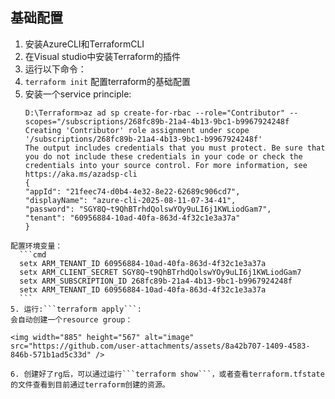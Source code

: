 ## 基础配置
1. 安装AzureCLI和TerraformCLI
2. 在Visual studio中安装Terraform的插件
3. 运行以下命令：
  1. `terraform init`
  配置terraform的基础配置
4. 安装一个service principle:
   ```azcli
   D:\Terraform>az ad sp create-for-rbac --role="Contributor" --scopes="/subscriptions/268fc89b-21a4-4b13-9bc1-b9967924248f
   Creating 'Contributor' role assignment under scope '/subscriptions/268fc89b-21a4-4b13-9bc1-b9967924248f'
   The output includes credentials that you must protect. Be sure that you do not include these credentials in your code or check the credentials into your source control. For more information, see https://aka.ms/azadsp-cli
   {
   "appId": "21feec74-d0b4-4e32-8e22-62689c906cd7",
   "displayName": "azure-cli-2025-08-11-07-34-41",
   "password": "SGY8Q~t9QhBTrhdQolswYOy9uLI6j1KWLiodGam7",
   "tenant": "60956884-10ad-40fa-863d-4f32c1e3a37a"
   }
  ```
  配置环境变量：
    ```cmd
    setx ARM_TENANT_ID 60956884-10ad-40fa-863d-4f32c1e3a37a
    setx ARM_CLIENT_SECRET SGY8Q~t9QhBTrhdQolswYOy9uLI6j1KWLiodGam7
    setx ARM_SUBSCRIPTION_ID 268fc89b-21a4-4b13-9bc1-b9967924248f
    setx ARM_TENANT_ID 60956884-10ad-40fa-863d-4f32c1e3a37a
    ```
5. 运行:```terraform apply```:
  会自动创建一个resource group：

  <img width="885" height="567" alt="image" src="https://github.com/user-attachments/assets/8a42b707-1409-4583-846b-571b1ad5c33d" />

6. 创建好了rg后，可以通过运行```terraform show```，或者查看terraform.tfstate的文件查看到目前通过terraform创建的资源。
